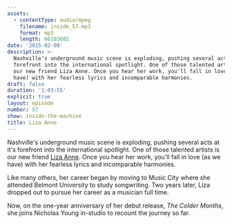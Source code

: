 ```yaml
---
assets:
  - contentType: audio/mpeg
    filename: inside_57.mp3
    format: mp3
    length: 66103682
date: '2015-02-09'
description: >-
  Nashville's underground music scene is exploding, pushing several acts at it's
  forefront into the international spotlight. One of those talented artists is
  our new friend Liza Anne. Once you hear her work, you'll fall in love (as we
  have) with her fearless lyrics and incomparable harmonies.
draft: false
duration: '1:03:55'
explicit: true
layout: episode
number: 57
show: inside-the-machine
title: Liza Anne
---
```

Nashville's underground music scene is exploding, pushing several acts at it's forefront into the international spotlight. One of those talented artists is our new friend [Liza Anne](http://lizaannemusic.com). Once you hear her work, you'll fall in love (as we have) with her fearless lyrics and incomparable harmonies.

Like many others, her career began by moving to Music City where she attended Belmont University to study songwriting. Two years later, Liza dropped out to pursue her career as a musician full time.

Now, on the one-year anniversary of her debut release, *The Colder Months*, she joins Nicholas Young in-studio to recount the journey so far.